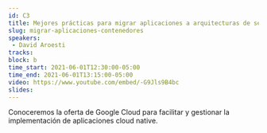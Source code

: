 ```yaml
---
id: C3
title: Mejores prácticas para migrar aplicaciones a arquitecturas de servicios y contenedores
slug: migrar-aplicaciones-contenedores
speakers:
 - David Aroesti
tracks:
block: b
time_start: 2021-06-01T12:30:00-05:00
time_end: 2021-06-01T13:15:00-05:00
video: https://www.youtube.com/embed/-G9Jls9B4bc
slides:
---
```


Conoceremos la oferta de Google Cloud para facilitar y gestionar la implementación de aplicaciones cloud native.
